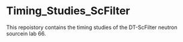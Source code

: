 # Timing_Studies_ScFilter
This repoistory contains the timing studies of the DT-ScFilter neutron sourcein lab 66. 
